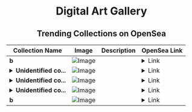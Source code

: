 <div align="center">

# Digital Art Gallery

## Trending Collections on OpenSea

| Collection Name                       | Image                                                                                     | Description                       | OpenSea Link                                                                                          |
|---------------------------------------|-------------------------------------------------------------------------------------------|-----------------------------------|--------------------------------------------------------------------------------------------------------|
| **b** | ![Image](https://i.seadn.io/s/raw/files/60425129d8b9674a48735150e2622dcb.jpg?w=500&auto=format?w=200&auto=format) |  | <details><summary>Link</summary>[b](https://opensea.io/collection/b-7350)</details> |
| **<details><summary>Unidentified co...</summary>Unidentified contract 4b794549-eaf5-44d3-b457-8db05f414976</details>** | ![Image](https://i.seadn.io/s/raw/files/a837708742ad8afcb35eb60ba787976d.jpg?w=500&auto=format?w=200&auto=format) |  | <details><summary>Link</summary>[Unidentified contract 4b794549-eaf5-44d3-b457-8db05f414976](https://opensea.io/collection/unidentified-contract-4b794549-eaf5-44d3-b457-8db0)</details> |
| **<details><summary>Unidentified co...</summary>Unidentified contract a42bbfe8-8db0-48b6-bc0c-dcf4dc8c123e</details>** | ![Image](https://i.seadn.io/s/raw/files/a837708742ad8afcb35eb60ba787976d.jpg?w=500&auto=format?w=200&auto=format) |  | <details><summary>Link</summary>[Unidentified contract a42bbfe8-8db0-48b6-bc0c-dcf4dc8c123e](https://opensea.io/collection/unidentified-contract-a42bbfe8-8db0-48b6-bc0c-dcf4)</details> |
| **<details><summary>Unidentified co...</summary>Unidentified contract ec999623-3012-4ca4-8f67-02262e33ad49</details>** | ![Image](https://i.seadn.io/s/raw/files/a837708742ad8afcb35eb60ba787976d.jpg?w=500&auto=format?w=200&auto=format) |  | <details><summary>Link</summary>[Unidentified contract ec999623-3012-4ca4-8f67-02262e33ad49](https://opensea.io/collection/unidentified-contract-ec999623-3012-4ca4-8f67-0226)</details> |
| **b** | ![Image](https://i.seadn.io/s/raw/files/60425129d8b9674a48735150e2622dcb.jpg?w=500&auto=format?w=200&auto=format) |  | <details><summary>Link</summary>[b](https://opensea.io/collection/b-7349)</details> |

</div>